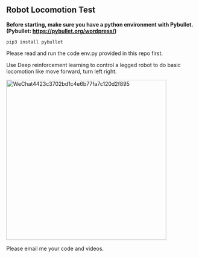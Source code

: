 ## Robot Locomotion Test

**Before starting, make sure you have a python environment with Pybullet. (Pybullet: https://pybullet.org/wordpress/)**

```
pip3 install pybullet
```

Please read and run the code env.py provided in this repo first.

Use Deep reinforcement learning to control a legged robot to do basic locomotion like move forward, turn left right.

<img width="424" alt="WeChat4423c3702bd1c4e6b77fa7c120d2f895" src="https://user-images.githubusercontent.com/48082207/187047594-19f487d2-600e-4808-b133-307839a77bc3.png">

Please email me your code and videos.

